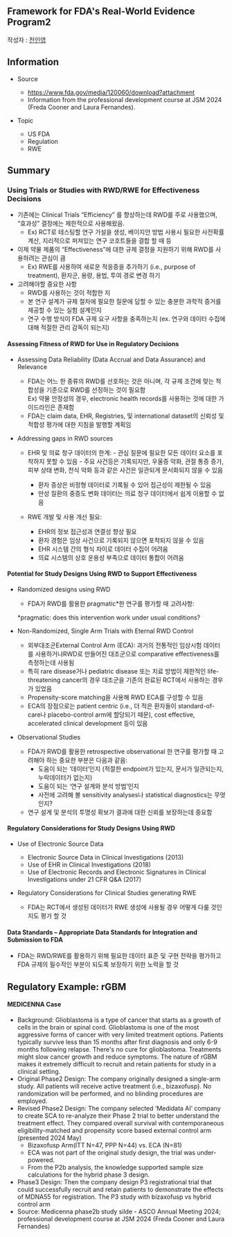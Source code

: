 ## Framework for FDA's Real-World Evidence Program2

작성자 : [전인영](https://www.linkedin.com/in/inyoungjun/)
## Information
- Source
	- https://www.fda.gov/media/120060/download?attachment
  - Information from the professional development course at JSM 2024 (Freda Cooner and Laura Fernandes).

- Topic
	- US FDA
	- Regulation
	- RWE

## Summary

### Using Trials or Studies with RWD/RWE for Effectiveness Decisions
- 기존에는 Clinical Trials “Efficiency” 를 향상하는데 RWD를 주로 사용했으며, “효과성” 결정에는 제한적으로 사용해왔음.
  - Ex) RCT로 테스팅할 연구 가설을 생성, 베이지안 방법 사용시 필요한 사전확률 계산, 지리적으로 퍼져있는 연구 코호트들을 결합 할 때 등
- 이제 약물 제품의 “Effectiveness”에 대한 규제 결정을 지원하기 위해 RWD를 사용하려는 관심이 큼
  - Ex) RWE를 사용하여 새로운 적응증을 추가하기 (i.e., purpose of treatment), 환자군, 용량, 용법, 투여 경로 변경 하기
- 고려해야할 중요한 사항
	- RWD를 사용하는 것이 적합한 지
	- 본 연구 설계가 규제 절차에 필요한 질문에 답할 수 있는 충분한 과학적 증거를 제공할 수 있는 실험 설계인지
	- 연구 수행 방식이  FDA 규제 요구 사항을 충족하는지 (ex. 연구와 데이터 수집에 대해 적절한 관리 감독이 되는지)
	
#### Assessing Fitness of RWD for Use in Regulatory Decisions

- Assessing Data Reliability (Data Accrual and Data Assurance) and Relevance
	- FDA는 어느 한 종류의 RWD를 선호하는 것은 아니며, 각 규제 조건에 맞는 적합성을 기준으로 RWD를 선정하는 것이 필요함  
Ex) 약물 안정성의 경우, electronic health records를 사용하는 것에 대한 가이드라인은 존재함
	- FDA는 claim data, EHR, Registries, 및 international dataset의 신뢰성 및 적합성 평가에 대한 지침을 발행할 계획임

- Addressing gaps in RWD sources
  - EHR 및 의료 청구 데이터의 한계:
		- 관심 질문에 필요한 모든 데이터 요소를 포착하지 못할 수 있음
		- 주요 사건등은 기록되지만, 우울증 악화,  관절 통증 증가, 피부 상태 변화, 천식 악화 등과 같은 사건은 일관되게 문서화되지 않을 수 있음
    - 환자 증상은 비정형 데이터로 기록될 수 있어 접근성이 제한될 수 있음
    - 만성 질환의 중증도 변화 데이터는 의료 청구 데이터에서 쉽게 이용할 수 없음

  - RWE 개발 및 사용 개선 필요:
    - EHR의 정보 접근성과 연결성 향상 필요
    - 환자 경험은 임상 사건으로 기록되지 않으면 포착되지 않을 수 있음
    - EHR 시스템 간의 형식 차이로 데이터 수집이 어려움
    - 의료 시스템의 상호 운용성 부족으로 데이터 통합이 어려움

 #### Potential for Study Designs Using RWD to Support Effectiveness

- Randomized designs using RWD
  - FDA가 RWD를 활용한 pragmatic*한 연구를 평가할 때 고려사항:

  *pragmatic: does this intervention work under usual conditions?

- Non-Randomized, Single Arm Trials with Eternal RWD Control
  - 외부대조군External Control Arm (ECA): 과거의 전통적인 임상시험 데이터를 사용하거나RWD로 만들어진 대조군으로 comparative effectiveness를 측정하는데 사용됨
  - 특히 rare disease거나 pediatric disease 또는 치료 방법이 제한적인 life-threatening cancer의 경우 대조군을 기존의 완료된 RCT에서 사용하는 경우가 있었음
  - Propensity-score matching을 사용해 RWD ECA를 구성할 수 있음
  - ECA의 장점으로는 patient centric (i.e., 더 적은 환자들이 standard-of-care나 placebo-control arm에 할당되기 때문), cost effective, accelerated clinical development 등이 있음

- Observational Studies
  - FDA가 RWD를 활용한 retrospective observational 한 연구를 평가할 때 고려해야 하는 중요한 부분은 다음과 같음:
    - 도움이 되는 ‘데이터’인지 (적절한 endpoint가 있는지, 문서가 일관되는지, 누락데이터가 없는지)
    - 도움이 되는 ‘연구 설계와 분석 방법’인지
    - 사전에 고려해 볼 sensitivity analyses나 statistical diagnostics는 무엇인지?
  - 연구 설계 및 분석의 투명성 확보가 결과에 대한 신뢰를 보장하는데 중요함

####  Regulatory Considerations for Study Designs Using RWD

- Use of Electronic Source Data
  - Electronic Source Data in Clinical Investigations (2013)
  - Use of EHR in Clinical Investigations (2018)
  - Use of Electronic Records and Electronic Signatures in Clinical Investigations under 21 CFR Q&A (2017)

- Regulatory Considerations for Clinical Studies generating RWE
  - FDA는 RCT에서 생성된 데이터가 RWE 생성에 사용될 경우 어떻게 다룰 것인지도 평가 할 것

#### Data Standards – Appropriate Data Standards for Integration and Submission to FDA
- FDA는 RWD/RWE를 활용하기 위해 필요한 데이터 표준 및 구현 전략을 평가하고 FDA 규제의 필수적인 부분이 되도록 보장하기 위한 노력을 할 것

## Regulatory Example: rGBM
#### MEDICENNA Case
- Background: Glioblastoma is a type of cancer that starts as a growth of cells in the brain or spinal cord. Glioblastoma is one of the most aggressive forms of cancer with very limited treatment options. Patients typically survive less than 15 months after first diagnosis and only 6-9 months following relapse. There's no cure for glioblastoma. Treatments might slow cancer growth and reduce symptoms. The nature of rGBM makes it extremely difficult to recruit and retain patients for study in a clinical setting.
- Original Phase2 Design: The company originally designed a single-arm study. All patients will receive active treatment (i.e., bizaxofusp). No randomization will be performed, and no blinding procedures are employed.
- Revised Phase2 Design: The company selected ‘Medidata AI’ company to create SCA to re-analyze their Phase 2 trial to better understand the treatment effect. They compared overall survival with contemporaneous eligibility-matched and propensity score based external control arm (presented 2024 May)
  - Bizaxofusp Arm(ITT N=47, PPP N=44) vs. ECA (N=81)
  - ECA was not part of the original study design, the trial was under-powered.
  - From the P2b analysis, the knowledge supported sample size calculations for the hybrid phase 3 design.
- Phase3 Design: Then the company design P3 registrational trial that could successfully recruit and retain patients to demonstrate the effects of MDNA55 for registration. The P3 study with bizaxofusp vs hybrid control arm
- Source: Medicenna phase2b study silde - ASCO Annual Meeting 2024; professional development course at JSM 2024 (Freda Cooner and Laura Fernandes)



